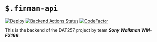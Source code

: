 # ``` $.finman-api ```

[![Deploy](https://www.herokucdn.com/deploy/button.png)](https://heroku.com/deploy?template=https://github.com/Puh00/DAT257-Sony-Walkman)
[![Backend Actions Status](https://github.com/Puh00/finman-api/actions/workflows/maven.yml/badge.svg)](https://github.com/Puh00/finman-api/actions)
[![CodeFactor](https://www.codefactor.io/repository/github/puh00/finman-api/badge)](https://www.codefactor.io/repository/github/puh00/finman-api)

This is the backend of the DAT257 project by team **_Sony Walkman WM-FX199_**.
